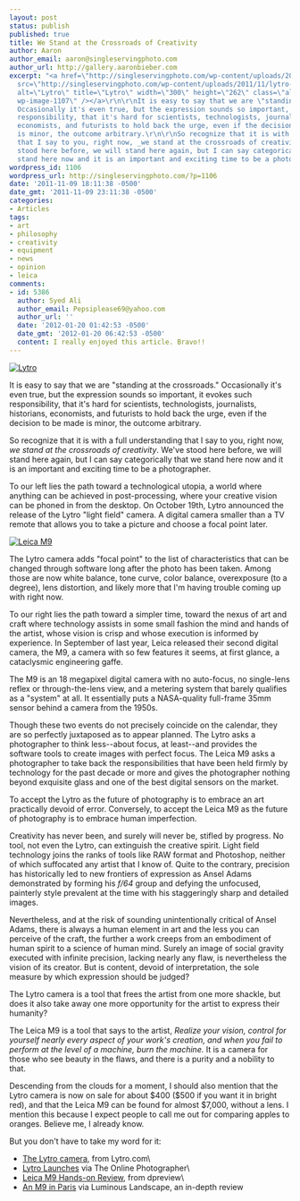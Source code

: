 ```yaml
---
layout: post
status: publish
published: true
title: We Stand at the Crossroads of Creativity
author: Aaron
author_email: aaron@singleservingphoto.com
author_url: http://gallery.aaronbieber.com
excerpt: "<a href=\"http://singleservingphoto.com/wp-content/uploads/2011/11/lytro.png\"><img
  src=\"http://singleservingphoto.com/wp-content/uploads/2011/11/lytro-300x262.png\"
  alt=\"Lytro\" title=\"Lytro\" width=\"300\" height=\"262\" class=\"alignright size-medium
  wp-image-1107\" /></a>\r\n\r\nIt is easy to say that we are \"standing at the crossroads.\"
  Occasionally it's even true, but the expression sounds so important, it evokes such
  responsibility, that it's hard for scientists, technologists, journalists, historians,
  economists, and futurists to hold back the urge, even if the decision to be made
  is minor, the outcome arbitrary.\r\n\r\nSo recognize that it is with a full understanding
  that I say to you, right now, _we stand at the crossroads of creativity_. We've
  stood here before, we will stand here again, but I can say categorically that we
  stand here now and it is an important and exciting time to be a photographer."
wordpress_id: 1106
wordpress_url: http://singleservingphoto.com/?p=1106
date: '2011-11-09 18:11:38 -0500'
date_gmt: '2011-11-09 23:11:38 -0500'
categories:
- Articles
tags:
- art
- philosophy
- creativity
- equipment
- news
- opinion
- leica
comments:
- id: 5386
  author: Syed Ali
  author_email: Pepsiplease69@yahoo.com
  author_url: ''
  date: '2012-01-20 01:42:53 -0500'
  date_gmt: '2012-01-20 06:42:53 -0500'
  content: I really enjoyed this article. Bravo!!
---
```

[![Lytro](http://singleservingphoto.com/wp-content/uploads/2011/11/lytro-300x262.png "Lytro")](http://singleservingphoto.com/wp-content/uploads/2011/11/lytro.png)

It is easy to say that we are "standing at the crossroads." Occasionally
it's even true, but the expression sounds so important, it evokes such
responsibility, that it's hard for scientists, technologists,
journalists, historians, economists, and futurists to hold back the
urge, even if the decision to be made is minor, the outcome arbitrary.

So recognize that it is with a full understanding that I say to you,
right now, _we stand at the crossroads of creativity_. We've stood
here before, we will stand here again, but I can say categorically that
we stand here now and it is an important and exciting time to be a
photographer.<span id="more"></span><span id="more-1106"></span>

To our left lies the path toward a technological utopia, a world where
anything can be achieved in post-processing, where your creative vision
can be phoned in from the desktop. On October 19th, Lytro announced the
release of the Lytro "light field" camera. A digital camera smaller than
a TV remote that allows you to take a picture and choose a focal point
later.

[![Leica
M9](http://singleservingphoto.com/wp-content/uploads/2011/11/steel-grey-300x226.png "Leica M9")](http://singleservingphoto.com/wp-content/uploads/2011/11/steel-grey.png)

The Lytro camera adds "focal point" to the list of characteristics that
can be changed through software long after the photo has been taken.
Among those are now white balance, tone curve, color balance,
overexposure (to a degree), lens distortion, and likely more that I'm
having trouble coming up with right now.

To our right lies the path toward a simpler time, toward the nexus of
art and craft where technology assists in some small fashion the mind
and hands of the artist, whose vision is crisp and whose execution is
informed by experience. In September of last year, Leica released their
second digital camera, the M9, a camera with so few features it seems,
at first glance, a cataclysmic engineering gaffe.

The M9 is an 18 megapixel digital camera with no auto-focus, no
single-lens reflex or through-the-lens view, and a metering system that
barely qualifies as a "system" at all. It essentially puts a
NASA-quality full-frame 35mm sensor behind a camera from the 1950s.

Though these two events do not precisely coincide on the calendar, they
are so perfectly juxtaposed as to appear planned. The Lytro asks a
photographer to think less--about focus, at least--and provides the
software tools to create images with perfect focus. The Leica M9 asks a
photographer to take back the responsibilities that have been held
firmly by technology for the past decade or more and gives the
photographer nothing beyond exquisite glass and one of the best digital
sensors on the market.

To accept the Lytro as the future of photography is to embrace an art
practically devoid of error. Conversely, to accept the Leica M9 as the
future of photography is to embrace human imperfection.

Creativity has never been, and surely will never be, stifled by
progress. No tool, not even the Lytro, can extinguish the creative
spirit. Light field technology joins the ranks of tools like RAW format
and Photoshop, neither of which suffocated any artist that I know of.
Quite to the contrary, precision has historically led to new frontiers
of expression as Ansel Adams demonstrated by forming his _f/64_ group
and defying the unfocused, painterly style prevalent at the time with
his staggeringly sharp and detailed images.

Nevertheless, and at the risk of sounding unintentionally critical of
Ansel Adams, there is always a human element in art and the less you can
perceive of the craft, the further a work creeps from an embodiment of
human spirit to a science of human mind. Surely an image of social
gravity executed with infinite precision, lacking nearly any flaw, is
nevertheless the vision of its creator. But is content, devoid of
interpretation, the sole measure by which expression should be judged?

The Lytro camera is a tool that frees the artist from one more shackle,
but does it also take away one more opportunity for the artist to
express their humanity?

The Leica M9 is a tool that says to the artist, _Realize your vision,
control for yourself nearly every aspect of your work's creation, and
when you fail to perform at the level of a machine, burn the machine._
It is a camera for those who see beauty in the flaws, and there is a
purity and a nobility to that.

Descending from the clouds for a moment, I should also mention that the
Lytro camera is now on sale for about \$400 (\$500 if you want it in
bright red), and that the Leica M9 can be found for almost \$7,000,
without a lens. I mention this because I expect people to call me out
for comparing apples to oranges. Believe me, I already know.

But you don't have to take my word for it:

* [The Lytro camera](https://www.lytro.com/camera), from Lytro.com\
 * [Lytro
Launches](http://theonlinephotographer.typepad.com/the_online_photographer/2011/10/lytro-launches.html,)
via The Online Photographer\
 * [Leica M9 Hands-on
Review](http://forums.dpreview.com/news/0909/09090909leicam9.asp), from
dpreview\
 * [An M9 in
Paris](http://www.luminous-landscape.com/reviews/cameras/m9-paris.shtml,)
via Luminous Landscape, an in-depth review
